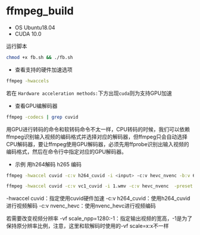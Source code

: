 # ffmpeg_build

- OS  Ubuntu18.04
- CUDA 10.0

运行脚本

```bash
chmod +x fb.sh && ./fb.sh
```

- 查看支持的硬件加速选项

```bash
ffmpeg -hwaccels
```

若在 `Hardware acceleration methods:`下方出现`cuda`则为支持GPU加速

- 查看GPU编解码器

```bash
ffmpeg -codecs | grep cuvid
```

用GPU进行转码的命令和软转码命令不太一样，CPU转码的时候，我们可以依赖ffmpeg识别输入视频的编码格式并选择对应的解码器，但ffmpeg只会自动选择CPU解码器，要让ffmpeg使用GPU解码器，必须先用ffprobe识别出输入视频的编码格式，然后在命令行中指定对应的GPU解码器。

- 示例 用h264解码 h265 编码

```bash
ffmpeg -hwaccel cuvid -c:v h264_cuvid -i <input> -c:v hevc_nvenc -b:v 6000k -y <output>

ffmpeg -hwaccel cuvid -c:v vc1_cuvid -i 1.wmv -c:v hevc_nvenc  -preset slow -tier high -rc vbr_hq -2pass 1 -b:v 5000k -bufsize 5000k -y 1.mp4
```

-hwaccel cuvid：指定使用cuvid硬件加速
-c:v h264_cuvid：使用h264_cuvid进行视频解码
-c:v nvenc_hevc：使用nvenc_hevc进行视频编码

若需要改变视频分辨率
-vf scale_npp=1280:-1：指定输出视频的宽高，-1是为了保持原分辨率比例，注意，这里和软解码时使用的-vf scale=x:x不一样
